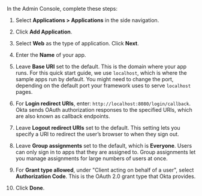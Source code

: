 In the Admin Console, complete these steps:

1. Select **Applications > Applications** in the side navigation.

2. Click **Add Application**.

3. Select **Web** as the type of application. Click **Next**.

4. Enter the **Name** of your app.

5. Leave **Base URI** set to the default. This is the domain where your app runs. For this quick start guide, we use `localhost`, which is where the sample apps run by default. You might need to change the port, depending on the default port your framework uses to serve `localhost` pages.

6. For **Login redirect URIs**, enter: `http://localhost:8080/login/callback`. Okta sends OAuth authorization responses to the specified URIs, which are also known as callback endpoints.

5. Leave **Logout redirect URIs** set to the default. This setting lets you specify a URI to redirect the user’s browser to when they sign out.

6. Leave **Group assignments** set to the default, which is **Everyone**. Users can only sign in to apps that they are assigned to. Group assignments let you manage assignments for large numbers of users at once.

7. For **Grant type allowed**, under "Client acting on behalf of a user", select **Authorization Code**. This is the OAuth 2.0 grant type that Okta provides.

8. Click **Done**.
